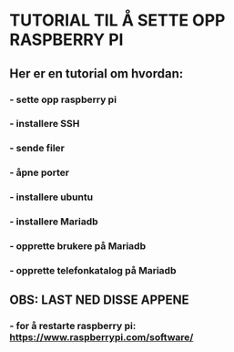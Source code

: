 # TUTORIAL TIL Å SETTE OPP RASPBERRY PI
## Her er en tutorial om hvordan:
### - sette opp raspberry pi
### - installere SSH
### - sende filer
### - åpne porter
### - installere ubuntu
### - installere Mariadb
### - opprette brukere på Mariadb
### - opprette telefonkatalog på Mariadb

## OBS: LAST NED DISSE APPENE
### - for å restarte raspberry pi: https://www.raspberrypi.com/software/
